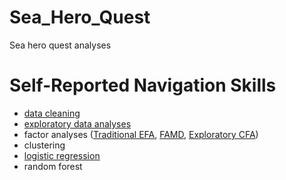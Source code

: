 # Sea_Hero_Quest
Sea hero quest analyses


# Self-Reported Navigation Skills
- [data cleaning](https://github.com/LilianYou/Sea_Hero_Quest/blob/main/Raw-UserData-PreProcessing.ipynb)
- [exploratory data analyses](https://github.com/LilianYou/Sea_Hero_Quest/blob/main/DemographicsAnalysis-shared.ipynb)
- factor analyses ([Traditional EFA](https://github.com/LilianYou/Sea_Hero_Quest/blob/main/Exploratory_Factor_Analyses_Traditional.ipynb), [FAMD](https://github.com/LilianYou/Sea_Hero_Quest/blob/main/Exploratory_Factor_Analysis_FAMD.ipynb), [Exploratory CFA](https://github.com/LilianYou/Sea_Hero_Quest/blob/main/Exploratory_CFA_shared.ipynb))
- clustering
- [logistic regression](https://github.com/LilianYou/Sea_Hero_Quest/blob/main/Ordinal_Regression_Analysis_shared.ipynb)
- random forest
